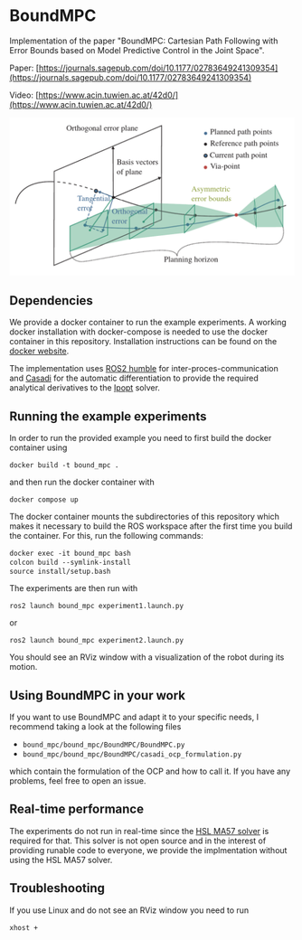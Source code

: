 # BoundMPC

Implementation of the paper 
"BoundMPC: Cartesian Path Following with Error Bounds based on Model
Predictive Control in the Joint Space". 

Paper: [https://journals.sagepub.com/doi/10.1177/02783649241309354](https://journals.sagepub.com/doi/10.1177/02783649241309354)

Video: [https://www.acin.tuwien.ac.at/42d0/](https://www.acin.tuwien.ac.at/42d0/)

![mpc_schematic](img/mpc_scheme.png)

## Dependencies

We provide a docker container to run the example experiments. A working docker
installation with docker-compose is needed to use the docker container in this
repository. Installation instructions can be found on the [docker
website](https://docs.docker.com).

The implementation uses [ROS2 humble](https://docs.ros.org/en/humble/index.html)
for inter-proces-communication and [Casadi](https://web.casadi.org/) for the
automatic differentiation to provide the required analytical derivatives to the
[Ipopt](https://coin-or.github.io/Ipopt/) solver.

## Running the example experiments

In order to run the provided example you need to first build the docker
container using

```
docker build -t bound_mpc .
```

and then run the docker container with 

```
docker compose up
```

The docker container mounts the subdirectories of this repository which makes it
necessary to build the ROS workspace after the first time you build the
container. For this, run the following commands:

```
docker exec -it bound_mpc bash
colcon build --symlink-install
source install/setup.bash
```

The experiments are then run with

```
ros2 launch bound_mpc experiment1.launch.py
```

or

```
ros2 launch bound_mpc experiment2.launch.py
```

You should see an RViz window with a visualization of the robot during its
motion.

## Using BoundMPC in your work

If you want to use BoundMPC and adapt it to your specific needs, I recommend taking a look at the following files

- `bound_mpc/bound_mpc/BoundMPC/BoundMPC.py`
- `bound_mpc/bound_mpc/BoundMPC/casadi_ocp_formulation.py`

which contain the formulation of the OCP and how to call it. 
If you have any problems, feel free to open an issue.

## Real-time performance

The experiments do not run in real-time since the [HSL MA57
solver](https://www.hsl.rl.ac.uk/catalogue/hsl_ma57.html) is required for that.
This solver is not open source and in the interest of providing runable code to
everyone, we provide the implmentation without using the HSL MA57 solver.

## Troubleshooting

If you use Linux and do not see an RViz window you need to run 

```
xhost + 
```
